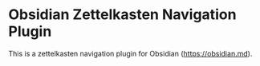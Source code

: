 # Obsidian Zettelkasten Navigation Plugin

This is a zettelkasten navigation plugin for Obsidian (https://obsidian.md).

